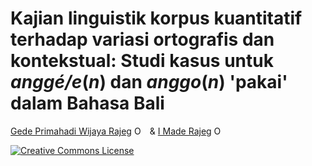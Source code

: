 # Kajian linguistik korpus kuantitatif terhadap variasi ortografis dan kontekstual: Studi kasus untuk *anggé/e*(*n*) dan *anggo*(*n*) 'pakai' dalam Bahasa Bali

<!-- badges: start -->
<!-- badges: end -->

[Gede Primahadi Wijaya Rajeg](https://figshare.com/authors/Gede_Primahadi_Wijaya_Rajeg/1234749) <a itemprop="sameAs" content="https://orcid.org/0000-0002-2047-8621" href="https://orcid.org/0000-0002-2047-8621" target="orcid.widget" rel="noopener noreferrer" style="vertical-align:top;"><img src="https://orcid.org/sites/default/files/images/orcid_16x16.png" style="width:1em;margin-right:.5em;" alt="ORCID iD icon"></a> & [I Made Rajeg](https://figshare.com/authors/I_Made_Rajeg/4052377) <a itemprop="sameAs" content="https://orcid.org/0000-0001-8989-0203" href="https://orcid.org/0000-0001-8989-0203" target="orcid.widget" rel="noopener noreferrer" style="vertical-align:top;"><img src="https://orcid.org/sites/default/files/images/orcid_16x16.png" style="width:1em;margin-right:.5em;" alt="ORCID iD icon"></a>

<a rel="license" href="http://creativecommons.org/licenses/by-nc-sa/4.0/"><img alt="Creative Commons License" style="border-width:0" src="https://i.creativecommons.org/l/by-nc-sa/4.0/88x31.png" /></a>